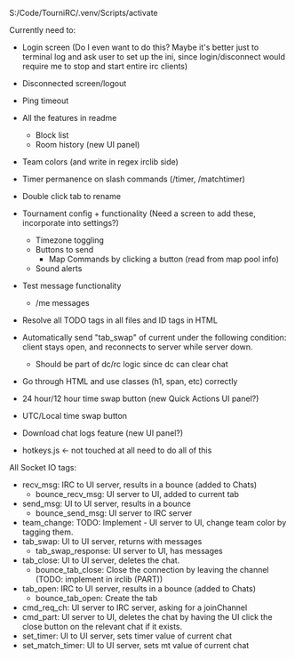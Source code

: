 S:/Code/TourniRC/.venv/Scripts/activate

Currently need to:
- Login screen (Do I even want to do this? Maybe it's better just to terminal log and ask user to set up the ini, since login/disconnect would require me to stop and start entire irc clients)
- Disconnected screen/logout

- Ping timeout
- All the features in readme
  - Block list
  - Room history (new UI panel)
- Team colors (and write in regex irclib side)
- Timer permanence on slash commands (/timer, /matchtimer)
- Double click tab to rename
- Tournament config + functionality (Need a screen to add these, incorporate into settings?)
  - Timezone toggling
  - Buttons to send
    - Map Commands by clicking a button (read from map pool info) 
  - Sound alerts
- Test message functionality
  - /me messages

- Resolve all TODO tags in all files and ID tags in HTML
- Automatically send "tab_swap" of current under the following condition: client stays open, and reconnects to server while server down. 
  - Should be part of dc/rc logic since dc can clear chat
- Go through HTML and use classes (h1, span, etc) correctly
- 24 hour/12 hour time swap button (new Quick Actions UI panel?)
- UTC/Local time swap button
- Download chat logs feature (new UI panel?)
- hotkeys.js <- not touched at all need to do all of this

All Socket IO tags:
- recv_msg: IRC to UI server, results in a bounce (added to Chats)
  - bounce_recv_msg: UI server to UI, added to current tab
- send_msg: UI to UI server, results in a bounce
  - bounce_send_msg: UI server to IRC server
- team_change: TODO: Implement - UI server to UI, change team color by tagging them.
- tab_swap: UI to UI server, returns with messages
  - tab_swap_response: UI server to UI, has messages
- tab_close: UI to UI server, deletes the chat.
  - bounce_tab_close: Close the connection by leaving the channel (TODO: implement in irclib (PART))
- tab_open: IRC to UI server, results in a bounce (added to Chats)
  - bounce_tab_open: Create the tab
- cmd_req_ch: UI server to IRC server, asking for a joinChannel
- cmd_part: UI server to UI, deletes the chat by having the UI click the close button on the relevant chat if it exists.
- set_timer: UI to UI server, sets timer value of current chat
- set_match_timer: UI to UI server, sets mt value of current chat